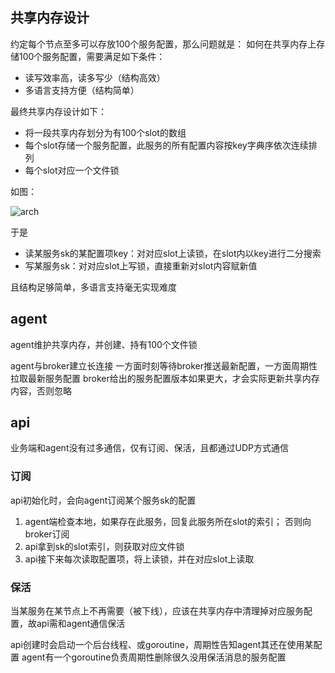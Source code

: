 ## 共享内存设计

约定每个节点至多可以存放100个服务配置，那么问题就是：
如何在共享内存上存储100个服务配置，需要满足如下条件：
- 读写效率高，读多写少（结构高效）
- 多语言支持方便（结构简单）

最终共享内存设计如下：
- 将一段共享内存划分为有100个slot的数组
- 每个slot存储一个服务配置，此服务的所有配置内容按key字典序依次连续排列
- 每个slot对应一个文件锁

如图：

![arch](tutorial/pictures/mem.jpg)

于是

- 读某服务sk的某配置项key：对对应slot上读锁，在slot内以key进行二分搜索
- 写某服务sk：对对应slot上写锁，直接重新对slot内容赋新值

且结构足够简单，多语言支持毫无实现难度

## agent

agent维护共享内存，并创建、持有100个文件锁

agent与broker建立长连接
一方面时刻等待broker推送最新配置，一方面周期性拉取最新服务配置
broker给出的服务配置版本如果更大，才会实际更新共享内存内容，否则忽略

## api

业务端和agent没有过多通信，仅有订阅、保活，且都通过UDP方式通信

### 订阅
api初始化时，会向agent订阅某个服务sk的配置

1. agent端检查本地，如果存在此服务，回复此服务所在slot的索引；
否则向broker订阅
2. api拿到sk的slot索引，则获取对应文件锁
3. api接下来每次读取配置项，将上读锁，并在对应slot上读取

### 保活
当某服务在某节点上不再需要（被下线），应该在共享内存中清理掉对应服务配置，故api需和agent通信保活

api创建时会启动一个后台线程、或goroutine，周期性告知agent其还在使用某配置
agent有一个goroutine负责周期性删除很久没用保活消息的服务配置

